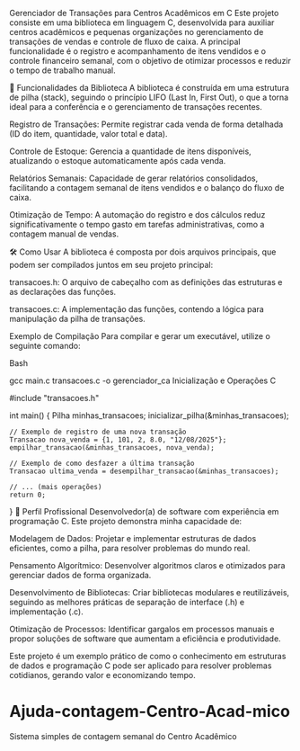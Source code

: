 Gerenciador de Transações para Centros Acadêmicos em C
Este projeto consiste em uma biblioteca em linguagem C, desenvolvida para auxiliar centros acadêmicos e pequenas organizações no gerenciamento de transações de vendas e controle de fluxo de caixa. A principal funcionalidade é o registro e acompanhamento de itens vendidos e o controle financeiro semanal, com o objetivo de otimizar processos e reduzir o tempo de trabalho manual.

🚀 Funcionalidades da Biblioteca
A biblioteca é construída em uma estrutura de pilha (stack), seguindo o princípio LIFO (Last In, First Out), o que a torna ideal para a conferência e o gerenciamento de transações recentes.

Registro de Transações: Permite registrar cada venda de forma detalhada (ID do item, quantidade, valor total e data).

Controle de Estoque: Gerencia a quantidade de itens disponíveis, atualizando o estoque automaticamente após cada venda.

Relatórios Semanais: Capacidade de gerar relatórios consolidados, facilitando a contagem semanal de itens vendidos e o balanço do fluxo de caixa.

Otimização de Tempo: A automação do registro e dos cálculos reduz significativamente o tempo gasto em tarefas administrativas, como a contagem manual de vendas.

🛠️ Como Usar
A biblioteca é composta por dois arquivos principais, que podem ser compilados juntos em seu projeto principal:

transacoes.h: O arquivo de cabeçalho com as definições das estruturas e as declarações das funções.

transacoes.c: A implementação das funções, contendo a lógica para manipulação da pilha de transações.

Exemplo de Compilação
Para compilar e gerar um executável, utilize o seguinte comando:

Bash

gcc main.c transacoes.c -o gerenciador_ca
Inicialização e Operações
C

#include "transacoes.h"

int main() {
    Pilha minhas_transacoes;
    inicializar_pilha(&minhas_transacoes);

    // Exemplo de registro de uma nova transação
    Transacao nova_venda = {1, 101, 2, 8.0, "12/08/2025"};
    empilhar_transacao(&minhas_transacoes, nova_venda);

    // Exemplo de como desfazer a última transação
    Transacao ultima_venda = desempilhar_transacao(&minhas_transacoes);

    // ... (mais operações)
    return 0;
}
👤 Perfil Profissional
Desenvolvedor(a) de software com experiência em programação C. Este projeto demonstra minha capacidade de:

Modelagem de Dados: Projetar e implementar estruturas de dados eficientes, como a pilha, para resolver problemas do mundo real.

Pensamento Algorítmico: Desenvolver algoritmos claros e otimizados para gerenciar dados de forma organizada.

Desenvolvimento de Bibliotecas: Criar bibliotecas modulares e reutilizáveis, seguindo as melhores práticas de separação de interface (.h) e implementação (.c).

Otimização de Processos: Identificar gargalos em processos manuais e propor soluções de software que aumentam a eficiência e produtividade.

Este projeto é um exemplo prático de como o conhecimento em estruturas de dados e programação C pode ser aplicado para resolver problemas cotidianos, gerando valor e economizando tempo.
# Ajuda-contagem-Centro-Acad-mico
Sistema simples de contagem semanal do Centro Acadêmico

